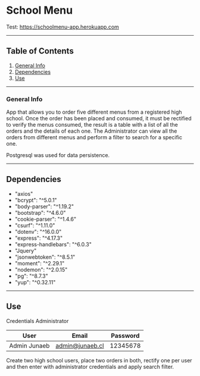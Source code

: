 # School Menu

Test: https://schoolmenu-app.herokuapp.com

***

## Table of Contents
1. [General Info](#general-info)
2. [Dependencies](#dependencies)
3. [Use](#use)

***

### General Info
<a name="general-info"></a>

App that allows you to order five different menus from a registered high school. Once the order has been placed and consumed, it must be rectified to verify the menus consumed, the result is a table with a list of all the orders and the details of each one. The Administrator can view all the orders from different menus and perform a filter to search for a specific one.

Postgresql was used for data persistence.

***

## Dependencies
<a name="dependencies"></a>

* "axios"
* "bcrypt": "^5.0.1"
* "body-parser": "^1.19.2"
* "bootstrap": "^4.6.0"
* "cookie-parser": "^1.4.6"
* "csurf": "^1.11.0"
* "dotenv": "^16.0.0"
* "express": "^4.17.3"
* "express-handlebars": "^6.0.3"
* "Jquery"
* "jsonwebtoken": "^8.5.1"
* "moment": "^2.29.1"
* "nodemon": "^2.0.15"
* "pg": "^8.7.3"
* "yup": "^0.32.11"

***

## Use
<a name="use"></a>

Credentials Administrator

| User | Email | Password |
   |---|---|---|
   | Admin Junaeb | admin@junaeb.cl | 12345678 |

Create two high school users, place two orders in both, rectify one per user and then enter with administrator credentials and apply search filter.
